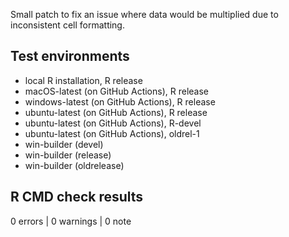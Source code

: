 Small patch to fix an issue where data would be multiplied due to inconsistent cell formatting.

## Test environments
* local R installation, R release
* macOS-latest (on GitHub Actions), R release
* windows-latest (on GitHub Actions), R release
* ubuntu-latest (on GitHub Actions), R release
* ubuntu-latest (on GitHub Actions), R-devel
* ubuntu-latest (on GitHub Actions), oldrel-1
* win-builder (devel)
* win-builder (release)
* win-builder (oldrelease)

## R CMD check results

0 errors | 0 warnings | 0 note
